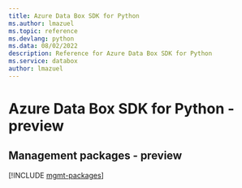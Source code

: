 ```yaml
---
title: Azure Data Box SDK for Python
ms.author: lmazuel
ms.topic: reference
ms.devlang: python
ms.data: 08/02/2022
description: Reference for Azure Data Box SDK for Python
ms.service: databox
author: lmazuel
---
```

# Azure Data Box SDK for Python - preview

## Management packages - preview
[!INCLUDE [mgmt-packages](data-box-mgmt-index.md)]
